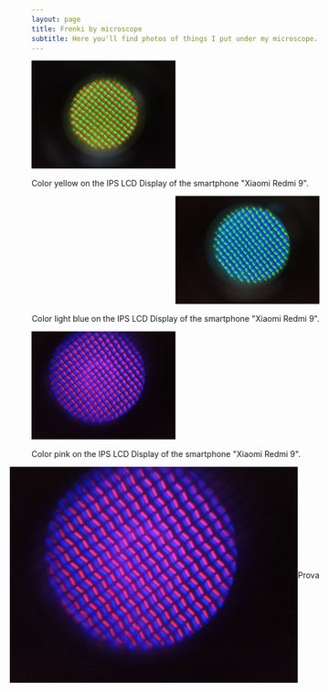 ```yaml
---
layout: page
title: Frenki by microscope
subtitle: Here you'll find photos of things I put under my microscope. Hope you find it interesting
---
```


<p align="left" width="100%">
    <img width="50%" src="MicroscopeGallery/yellow.jpeg"> 
    <p align="left">Color yellow on the IPS LCD Display of the smartphone "Xiaomi Redmi 9". <p align="left">
</p>

<p align="right" width="100%">
    <img width="50%" src="MicroscopeGallery/blu.jpeg"> 
    <p align="right">Color light blue on the IPS LCD Display of the smartphone "Xiaomi Redmi 9".<p align="right">
</p>

<p align="left" width="100%">
    <img width="50%" src="MicroscopeGallery/purple.jpeg"> 
    <p align="left">Color pink on the IPS LCD Display of the smartphone "Xiaomi Redmi 9".<p align="left">
</p>

<div style="display: flex; justify-content: flex-end; align-items: center;">
  <img src="MicroscopeGallery/purple.jpeg" alt="">
  <p style="margin: 0;">Prova</p>
</div>
